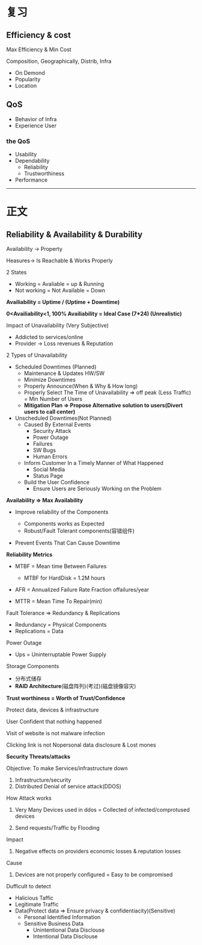 # 复习

## Efficiency & cost

Max Efficiency & Min Cost

Composition, Geographically, Distrib, Infra

* On Demond
* Popularity
* Location

## QoS

* Behavior of Infra
* Experience User

### the QoS

* Usability
* Dependability
	* Reliability
	* Trustworthiness
* Performance

___

# 正文

## Reliability & Availability & Durability

Availability -> Property

Heasures-> Is Reachable & Works Properly

2 States

* Working = Avaliable = up & Running
* Not working = Not Available = Down

**Availiability = Uptime / (Uptime + Downtime)**

**0<Availiability<1, 100% Availiability = Ideal Case (7\*24) (Unrealistic)**

Impact of Unavailability (Very Subjective)

* Addicted to services/online
* Provider -> Loss revenues & Reputation

2 Types of Unavailability

* Scheduled Downtimes (Planned)
	* Maintenance & Updates HW/SW
	* Minimize Downtimes
	* Properly Announce(When & Why & How long)
	* Properly Select The Time of Unavailability => off peak (Less Traffic) = Min Number of Users
	* **Mitigation Plan => Propose Alternative solution to users(Divert users to call center)**
* Unscheduled Downtimes(Not Planned)
	* Caused By External Events
		* Security Attack
		* Power Outage
		* Failures
		* SW Bugs
		* Human Errors
	* Inform Customer In a Timely Manner of What Happened
		* Social Media
		* Status Page
	* Build the User Confidence
		* Ensure Users are Seriously Working on the Problem

**Availability => Max Availability**

* Improve reliability of the Components
	* Components works as Expected
	* Robust/Fault Tolerant components(容错组件)

* Prevent Events That Can Cause Downtime

**Reliability Metrics**

* MTBF = Mean time Between Failures
	* MTBF for HardDisk = 1.2M hours
* AFR = Annualized Failure Rate Fraction offailures/year

* MTTR = Mean Time To Repair(min)

Fault Tolerance => Redundancy & Replications

* Redundancy = Physical Components
* Replications = Data

Power Outage

* Ups = Uninterruptable Power Supply

Storage Components

* 分布式储存
* **RAID Architecture**(磁盘阵列)(考过)(磁盘镜像容灾)

**Trust worthiness = Worth of Trust/Confidence**

Protect data, devices & infrastructure

User Confident that nothing happened

Visit of website is not malware infection

Clicking link is not Nopersonal data disclosure & Lost mones

**Security Threats/attacks**

Objective: To make Services/infrastructure down

1. Infrastructure/security
2. Distributed Denial of service attack(DDOS)

How Attack works

1. Very Many Devices used in ddos = Collected of infected/comprotused devices

2. Send requests/Traffic by Flooding

Impact

1. Negative effects on providers economic losses & reputation losses

Cause

1. Devices are not properly configured = Easy to be compromised

Dufficult to detect

* Halicious Taffic
* Legitimate Traffic
* Data(Protect data => Ensure privacy & confidentiacity)(Sensitive)
	* Personal Identified Information
	* Sensitive Business Data
		* Unintentional Data Disclouse
		* Intentional Data Disclouse